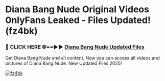 # Diana Bang Nude Original Videos 0nlyFans Leaked - Files Updated! (fz4bk)

<h3>🔴 CLICK HERE 🌐==►► <a href="https://tinyurl.com/y5r63du9" rel="nofollow">Diana Bang Nude Updated Files</a></h3>

Get Diana Bang Nude and all content. Now you can access all videos and pictures of Diana Bang Nude. New Updated Files 2025!

[![fz4bk](https://i.imgur.com/UVo9nyh.gif)](https://tinyurl.com/y5r63du9)